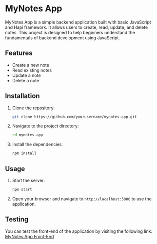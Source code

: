 # MyNotes App

MyNotes App is a simple backend application built with basic JavaScript and Hapi framework. It allows users to create, read, update, and delete notes. This project is designed to help beginners understand the fundamentals of backend development using JavaScript.

## Features

- Create a new note
- Read existing notes
- Update a note
- Delete a note

## Installation

1. Clone the repository:
    ```sh
    git clone https://github.com/yourusername/mynotes-app.git
    ```
2. Navigate to the project directory:
    ```sh
    cd mynotes-app
    ```
3. Install the dependencies:
    ```sh
    npm install
    ```

## Usage

1. Start the server:
    ```sh
    npm start
    ```
2. Open your browser and navigate to `http://localhost:5000` to use the application.

## Testing

You can test the front-end of the application by visiting the following link: [MyNotes App Front-End](http://notesapp-v1.dicodingacademy.com/)





